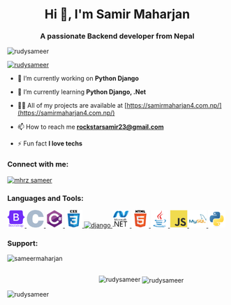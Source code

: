 <h1 align="center">Hi 👋, I'm Samir Maharjan</h1>
<h3 align="center">A passionate Backend developer from Nepal</h3>

<p align="left"> <img src="https://komarev.com/ghpvc/?username=rudysameer&label=Profile%20views&color=0e75b6&style=flat" alt="rudysameer" /> </p>

<p align="left"> <a href="https://github.com/ryo-ma/github-profile-trophy"><img src="https://github-profile-trophy.vercel.app/?username=rudysameer" alt="rudysameer" /></a> </p>

- 🔭 I’m currently working on **Python Django**

- 🌱 I’m currently learning **Python Django, .Net**

- 👨‍💻 All of my projects are available at [https://samirmaharjan4.com.np/](https://samirmaharjan4.com.np/)

- 📫 How to reach me **rockstarsamir23@gmail.com**

- ⚡ Fun fact **I love techs**

<h3 align="left">Connect with me:</h3>
<p align="left">
<a href="https://www.facebook.com/samir.maharjan.7549/" target="blank"><img align="center" src="https://raw.githubusercontent.com/rahuldkjain/github-profile-readme-generator/master/src/images/icons/Social/facebook.svg" alt="mhrz sameer" height="30" width="40" /></a>
</p>

<h3 align="left">Languages and Tools:</h3>
<p align="left"> <a href="https://getbootstrap.com" target="_blank" rel="noreferrer"> <img src="https://raw.githubusercontent.com/devicons/devicon/master/icons/bootstrap/bootstrap-plain-wordmark.svg" alt="bootstrap" width="40" height="40"/> </a> <a href="https://www.cprogramming.com/" target="_blank" rel="noreferrer"> <img src="https://raw.githubusercontent.com/devicons/devicon/master/icons/c/c-original.svg" alt="c" width="40" height="40"/> </a> <a href="https://www.w3schools.com/cs/" target="_blank" rel="noreferrer"> <img src="https://raw.githubusercontent.com/devicons/devicon/master/icons/csharp/csharp-original.svg" alt="csharp" width="40" height="40"/> </a> <a href="https://www.w3schools.com/css/" target="_blank" rel="noreferrer"> <img src="https://raw.githubusercontent.com/devicons/devicon/master/icons/css3/css3-original-wordmark.svg" alt="css3" width="40" height="40"/> </a> <a href="https://www.djangoproject.com/" target="_blank" rel="noreferrer"> <img src="https://cdn.worldvectorlogo.com/logos/django.svg" alt="django" width="40" height="40"/> </a> <a href="https://dotnet.microsoft.com/" target="_blank" rel="noreferrer"> <img src="https://raw.githubusercontent.com/devicons/devicon/master/icons/dot-net/dot-net-original-wordmark.svg" alt="dotnet" width="40" height="40"/> </a> <a href="https://www.w3.org/html/" target="_blank" rel="noreferrer"> <img src="https://raw.githubusercontent.com/devicons/devicon/master/icons/html5/html5-original-wordmark.svg" alt="html5" width="40" height="40"/> </a> <a href="https://www.java.com" target="_blank" rel="noreferrer"> <img src="https://raw.githubusercontent.com/devicons/devicon/master/icons/java/java-original.svg" alt="java" width="40" height="40"/> </a> <a href="https://developer.mozilla.org/en-US/docs/Web/JavaScript" target="_blank" rel="noreferrer"> <img src="https://raw.githubusercontent.com/devicons/devicon/master/icons/javascript/javascript-original.svg" alt="javascript" width="40" height="40"/> </a> <a href="https://www.mysql.com/" target="_blank" rel="noreferrer"> <img src="https://raw.githubusercontent.com/devicons/devicon/master/icons/mysql/mysql-original-wordmark.svg" alt="mysql" width="40" height="40"/> </a> <a href="https://www.python.org" target="_blank" rel="noreferrer"> <img src="https://raw.githubusercontent.com/devicons/devicon/master/icons/python/python-original.svg" alt="python" width="40" height="40"/> </a> </p>

<h3 align="left">Support:</h3>
<p><a href="https://www.buymeacoffee.com/sameermaharjan"> <img align="left" src="https://cdn.buymeacoffee.com/buttons/v2/default-yellow.png" height="50" width="210" alt="sameermaharjan" /></a></p><br><br>

<p><img align="left" src="https://github-readme-stats.vercel.app/api/top-langs?username=rudysameer&show_icons=true&locale=en&layout=compact" alt="rudysameer" /></p>

<p>&nbsp;<img align="center" src="https://github-readme-stats.vercel.app/api?username=rudysameer&show_icons=true&locale=en" alt="rudysameer" /></p>

<p><img align="center" src="https://github-readme-streak-stats.herokuapp.com/?user=rudysameer&" alt="rudysameer" /></p>
